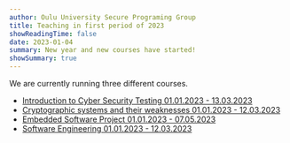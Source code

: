 ```yaml
---
author: Oulu University Secure Programing Group
title: Teaching in first period of 2023
showReadingTime: false
date: 2023-01-04
summary: New year and new courses have started!
showSummary: true
---
```

We are currently running three different courses.

  * [Introduction to Cyber Security Testing 01.01.2023 - 13.03.2023](https://opas.peppi.oulu.fi/en/course/IC00AI82/32356?period=2022-2023)
  * [Cryptographic systems and their weaknesses 01.01.2023 - 12.03.2023](https://opas.peppi.oulu.fi/en/course/521254S/16803?period=2022-2023)
  * [Embedded Software Project 01.01.2023 - 07.05.2023](https://opas.peppi.oulu.fi/en/course/521275A/2573?period=2022-2023)
  * [Software Engineering 01.01.2023 - 12.03.2023](https://opas.peppi.oulu.fi/en/course/521457A/730?period=2022-2023)